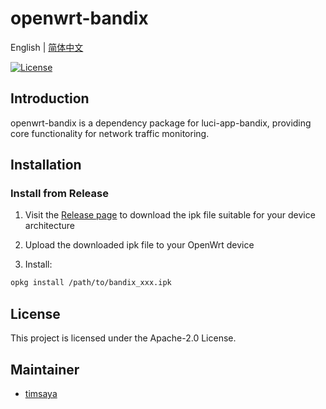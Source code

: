 # openwrt-bandix

English | [简体中文](README.zh.md)


[![License](https://img.shields.io/badge/License-Apache--2.0-blue.svg)](LICENSE)

## Introduction

openwrt-bandix is a dependency package for luci-app-bandix, providing core functionality for network traffic monitoring.

## Installation

### Install from Release

1. Visit the [Release page](https://github.com/timsaya/openwrt-bandix/releases) to download the ipk file suitable for your device architecture

2. Upload the downloaded ipk file to your OpenWrt device

3. Install:

```bash
opkg install /path/to/bandix_xxx.ipk
```

## License

This project is licensed under the Apache-2.0 License.

## Maintainer

- [timsaya](https://github.com/timsaya) 